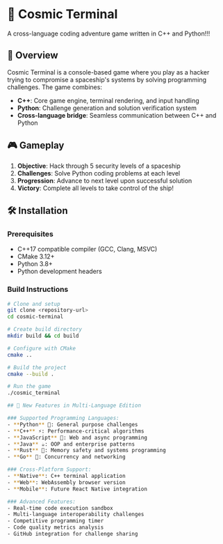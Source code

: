 # 🚀 Cosmic Terminal

A cross-language coding adventure game written in C++ and Python!!!

## 🌟 Overview

Cosmic Terminal is a console-based game where you play as a hacker trying to compromise a spaceship's systems by solving programming challenges. The game combines:

- **C++**: Core game engine, terminal rendering, and input handling
- **Python**: Challenge generation and solution verification system
- **Cross-language bridge**: Seamless communication between C++ and Python

## 🎮 Gameplay

1. **Objective**: Hack through 5 security levels of a spaceship
2. **Challenges**: Solve Python coding problems at each level
3. **Progression**: Advance to next level upon successful solution
4. **Victory**: Complete all levels to take control of the ship!

## 🛠️ Installation

### Prerequisites
- C++17 compatible compiler (GCC, Clang, MSVC)
- CMake 3.12+
- Python 3.8+
- Python development headers

### Build Instructions

```bash
# Clone and setup
git clone <repository-url>
cd cosmic-terminal

# Create build directory
mkdir build && cd build

# Configure with CMake
cmake ..

# Build the project
cmake --build .

# Run the game
./cosmic_terminal

## 🌟 New Features in Multi-Language Edition

### Supported Programming Languages:
- **Python** 🐍: General purpose challenges
- **C++** ⚡: Performance-critical algorithms  
- **JavaScript** 📜: Web and async programming
- **Java** ☕: OOP and enterprise patterns
- **Rust** 🦀: Memory safety and systems programming
- **Go** 🐹: Concurrency and networking

### Cross-Platform Support:
- **Native**: C++ terminal application
- **Web**: WebAssembly browser version
- **Mobile**: Future React Native integration

### Advanced Features:
- Real-time code execution sandbox
- Multi-language interoperability challenges
- Competitive programming timer
- Code quality metrics analysis
- GitHub integration for challenge sharing
